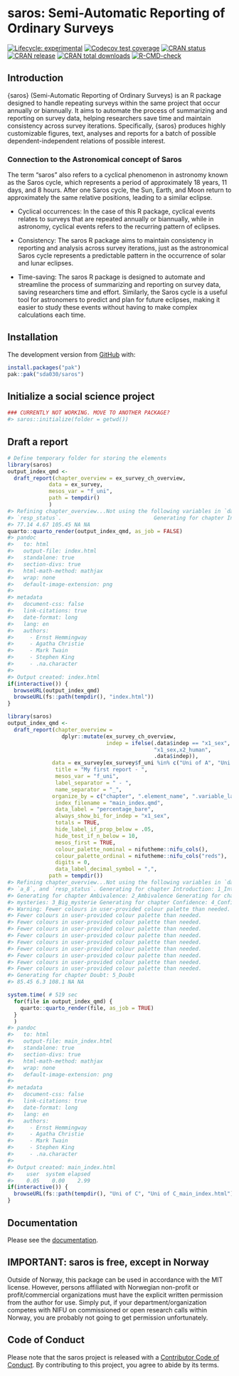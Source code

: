 
<!-- README.md is generated from README.Rmd. Please edit that file -->

# saros: Semi-Automatic Reporting of Ordinary Surveys

<!-- badges: start -->

[![Lifecycle:
experimental](https://img.shields.io/badge/lifecycle-experimental-orange.svg)](https://lifecycle.r-lib.org/articles/stages.html#experimental)
[![Codecov test
coverage](https://codecov.io/gh/NIFU-NO/saros/branch/main/graph/badge.svg)](https://app.codecov.io/gh/NIFU-NO/saros?branch=main)
[![CRAN
status](https://www.r-pkg.org/badges/version/saros)](https://CRAN.R-project.org/package=saros)
[![CRAN
release](https://www.r-pkg.org/badges/version-ago/saros)](https://CRAN.R-project.org/package=saros)
[![CRAN total
downloads](https://cranlogs.r-pkg.org/badges/grand-total/saros)](https://CRAN.R-project.org/package=saros)
[![R-CMD-check](https://github.com/NIFU-NO/saros/actions/workflows/R-CMD-check.yaml/badge.svg)](https://github.com/NIFU-NO/saros/actions/workflows/R-CMD-check.yaml)
<!-- badges: end -->

## Introduction

{saros} (Semi-Automatic Reporting of Ordinary Surveys) is an R package
designed to handle repeating surveys within the same project that occur
annually or biannually. It aims to automate the process of summarizing
and reporting on survey data, helping researchers save time and maintain
consistency across survey iterations. Specifically, {saros} produces
highly customizable figures, text, analyses and reports for a batch of
possible dependent-independent relations of possible interest.

### Connection to the Astronomical concept of Saros

The term “saros” also refers to a cyclical phenomenon in astronomy known
as the Saros cycle, which represents a period of approximately 18 years,
11 days, and 8 hours. After one Saros cycle, the Sun, Earth, and Moon
return to approximately the same relative positions, leading to a
similar eclipse.

- Cyclical occurrences: In the case of this R package, cyclical events
  relates to surveys that are repeated annually or biannually, while in
  astronomy, cyclical events refers to the recurring pattern of
  eclipses.

- Consistency: The saros R package aims to maintain consistency in
  reporting and analysis across survey iterations, just as the
  astronomical Saros cycle represents a predictable pattern in the
  occurrence of solar and lunar eclipses.

- Time-saving: The saros R package is designed to automate and
  streamline the process of summarizing and reporting on survey data,
  saving researchers time and effort. Similarly, the Saros cycle is a
  useful tool for astronomers to predict and plan for future eclipses,
  making it easier to study these events without having to make complex
  calculations each time.

## Installation

The development version from [GitHub](https://github.com/) with:

``` r
install.packages("pak")
pak::pak("sda030/saros")
```

## Initialize a social science project

``` r
### CURRENTLY NOT WORKING. MOVE TO ANOTHER PACKAGE?
#> saros::initialize(folder = getwd())
```

## Draft a report

``` r
# Define temporary folder for storing the elements
library(saros)
output_index_qmd <-
  draft_report(chapter_overview = ex_survey_ch_overview, 
             data = ex_survey, 
             mesos_var = "f_uni",
             path = tempdir()
             )
#> Refining chapter_overview...Not using the following variables in `data`: `x2_human`, `a_7`, `a_8`, and
#> `resp_status`.                             Generating for chapter Introduction: 1_Introduction                                                    Generating for chapter Ambivalence: 2_Ambivalence                                                  Generating for chapter Big mysteries: 3_Big_mysterie                                                     Generating for chapter Confidence: 4_Confidence                                                Generating for chapter Doubt: 5_Doubt                                      
#> 77.14 4.67 105.45 NA NA
quarto::quarto_render(output_index_qmd, as_job = FALSE)
#> pandoc 
#>   to: html
#>   output-file: index.html
#>   standalone: true
#>   section-divs: true
#>   html-math-method: mathjax
#>   wrap: none
#>   default-image-extension: png
#>   
#> metadata
#>   document-css: false
#>   link-citations: true
#>   date-format: long
#>   lang: en
#>   authors:
#>     - Ernst Hemmingway
#>     - Agatha Christie
#>     - Mark Twain
#>     - Stephen King
#>     - .na.character
#>   
#> Output created: index.html
if(interactive()) {
  browseURL(output_index_qmd)
  browseURL(fs::path(tempdir(), "index.html"))
}
```

``` r
library(saros)
output_index_qmd <-
  draft_report(chapter_overview = 
                 dplyr::mutate(ex_survey_ch_overview, 
                               indep = ifelse(.data$indep == "x1_sex",
                                              "x1_sex,x2_human", 
                                              .data$indep)),
              data = ex_survey[ex_survey$f_uni %in% c("Uni of A", "Uni of B"), ], 
               title = "My first report - ",
               mesos_var = "f_uni",
               label_separator = " - ",
               name_separator = "_",
              organize_by = c("chapter", ".element_name", ".variable_label_prefix_dep", ".variable_label_prefix_indep"),
               index_filename = "main_index.qmd",
               data_label = "percentage_bare",
               always_show_bi_for_indep = "x1_sex",
               totals = TRUE,
               hide_label_if_prop_below = .05, 
               hide_test_if_n_below = 10,
               mesos_first = TRUE,
               colour_palette_nominal = nifutheme::nifu_cols(),
               colour_palette_ordinal = nifutheme::nifu_cols("reds"),
               digits = 0,
               data_label_decimal_symbol = ",",
             path = tempdir())
#> Refining chapter_overview...Not using the following variables in `data`: `a_7`,
#> `a_8`, and `resp_status`. Generating for chapter Introduction: 1_Introduction
#> Generating for chapter Ambivalence: 2_Ambivalence Generating for chapter Big
#> mysteries: 3_Big_mysterie Generating for chapter Confidence: 4_Confidence
#> Warning: Fewer colours in user-provided colour palette than needed.
#> Fewer colours in user-provided colour palette than needed.
#> Fewer colours in user-provided colour palette than needed.
#> Fewer colours in user-provided colour palette than needed.
#> Fewer colours in user-provided colour palette than needed.
#> Fewer colours in user-provided colour palette than needed.
#> Fewer colours in user-provided colour palette than needed.
#> Fewer colours in user-provided colour palette than needed.
#> Fewer colours in user-provided colour palette than needed.
#> Fewer colours in user-provided colour palette than needed.
#> Generating for chapter Doubt: 5_Doubt
#> 85.45 6.3 108.1 NA NA
```

``` r
system.time( # 519 sec
  for(file in output_index_qmd) {
    quarto::quarto_render(file, as_job = TRUE)
  }
  )
#> pandoc 
#>   to: html
#>   output-file: main_index.html
#>   standalone: true
#>   section-divs: true
#>   html-math-method: mathjax
#>   wrap: none
#>   default-image-extension: png
#>   
#> metadata
#>   document-css: false
#>   link-citations: true
#>   date-format: long
#>   lang: en
#>   authors:
#>     - Ernst Hemmingway
#>     - Agatha Christie
#>     - Mark Twain
#>     - Stephen King
#>     - .na.character
#>   
#> Output created: main_index.html
#>    user  system elapsed 
#>    0.05    0.00    2.99
if(interactive()) {
  browseURL(fs::path(tempdir(), "Uni of C", "Uni of C_main_index.html"))
}
```

## Documentation

Please see the [documentation](https://NIFU-NO.github.io/saros/).

## IMPORTANT: saros is free, except in Norway

Outside of Norway, this package can be used in accordance with the MIT
license. However, persons affiliated with Norwegian non-profit or
profit/commercial organizations must have the explicit written
permission from the author for use. Simply put, if your
department/organization competes with NIFU on commissioned or open
research calls within Norway, you are probably not going to get
permission unfortunately.

## Code of Conduct

Please note that the saros project is released with a [Contributor Code
of
Conduct](https://contributor-covenant.org/version/2/1/CODE_OF_CONDUCT.html).
By contributing to this project, you agree to abide by its terms.
